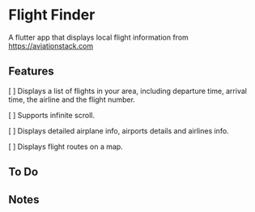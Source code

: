 # Flight Finder

A flutter app that displays local flight information from https://aviationstack.com

## Features

[ ] Displays a list of flights in your area, including departure time, arrival time, the airline and the flight number.

[ ] Supports infinite scroll.

[ ] Displays detailed airplane info, airports details and airlines info.

[ ] Displays flight routes on a map.

## To Do

## Notes